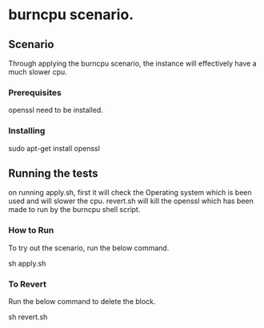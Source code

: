 # burncpu scenario.


## Scenario

Through applying the burncpu scenario, the instance will effectively have a much slower cpu.

### Prerequisites

openssl need to be installed.

### Installing

sudo apt-get install openssl

## Running the tests

on running apply.sh, first it will check the Operating system which is been used and will slower the cpu.
revert.sh will kill the openssl which has been made to run by the burncpu shell script.

### How to Run

To try out the scenario, run the below command.

sh apply.sh

### To Revert

Run the below command to delete the block.

sh revert.sh
